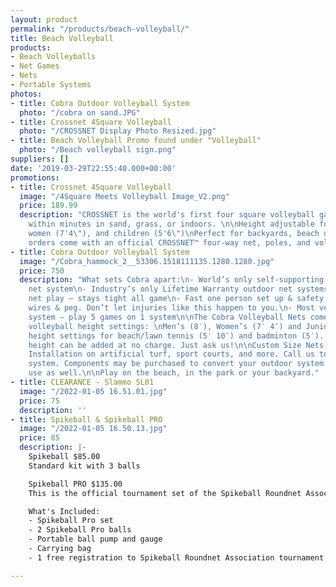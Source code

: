 ```yaml
---
layout: product
permalink: "/products/beach-volleyball/"
title: Beach Volleyball
products:
- Beach Volleyballs
- Net Games
- Nets
- Portable Systems
photos:
- title: Cobra Outdoor Volleyball System
  photo: "/cobra on sand.JPG"
- title: Crossnet 4Square Volleyball
  photo: "/CROSSNET Display Photo Resized.jpg"
- title: Beach Volleyball Promo found under "Volleyball"
  photo: "/Beach volleyball sign.png"
suppliers: []
date: '2019-03-29T22:55:40.000+00:00'
promotions:
- title: Crossnet 4Square Volleyball
  image: "/4Square Meets Volleyball Image_V2.png"
  price: 189.99
  description: "CROSSNET is the world's first four square volleyball game. Set up
    within minutes in sand, grass, or indoors. \n\nHeight adjustable for men (7'11\"),
    women (7'4\"), and children (5'6\")\nPerfect for backyards, beach days, and BBQs\nAll
    orders come with an official CROSSNET™️ four-way net, poles, and volleyball"
- title: Cobra Outdoor Volleyball System
  image: "/Cobra_hammock_2__53306.1518111135.1280.1280.jpg"
  price: 750
  description: "What sets Cobra apart:\n- World’s only self-supporting outdoor volleyball
    net system\n- Industry’s only Lifetime Warranty outdoor net systems\n- Superior
    net play – stays tight all game\n- Fast one person set up & safety – no hazardous
    wires & peg. Don’t let injuries like this happen to you.\n- Most versatile net
    system – play 5 games on 1 system\n\nThe Cobra Volleyball Nets come with 3 official
    volleyball height settings: \nMen’s (8′), Women’s (7′ 4″) and Junior’s (7′) plus
    height settings for beach/lawn tennis (5′ 10″) and badminton (5′). Pickleball/tennis
    height can be added at no charge. Just ask us!\n\nCustom Size Nets Available.
    Installation on artificial turf, sport courts, and more. Call us to customize!\n\n2-for-1
    system. Components may be purchased to convert your outdoor system for indoor
    use as well.\n\nPlay on the beach, in the park or your backyard."
- title: CLEARANCE - Slammo SL01
  image: "/2022-01-05 16.51.01.jpg"
  price: 75
  description: ''
- title: Spikeball & Spikeball PRO
  image: "/2022-01-05 16.50.13.jpg"
  price: 85
  description: |-
    Spikeball $85.00
    Standard kit with 3 balls

    Spikeball PRO $135.00
    This is the official tournament set of the Spikeball Roundnet Association. A sturdier body design keeps the set stable and net taught during the harshest of plays. A new material and added texture on the Pro Balls help players add topspin on their kills and back spin on their drop shots.

    What's Included:
    - Spikeball Pro set
    - 2 Spikeball Pro balls
    - Portable ball pump and gauge
    - Carrying bag
    - 1 free registration to Spikeball Roundnet Association tournament ($50 value)

---
```

